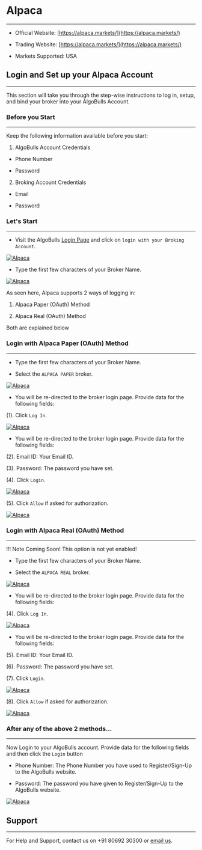 # Alpaca
---
* Official Website: [https://alpaca.markets/](https://alpaca.markets/)

* Trading Website: [https://alpaca.markets/](https://alpaca.markets/)

* Markets Supported: USA

## Login and Set up your Alpaca Account
---
This section will take you through the step-wise instructions to log in, setup, and bind your broker into your AlgoBulls Account.

### Before you Start
---
Keep the following information available before you start:

1) AlgoBulls Account Credentials

* Phone Number

* Password

2) Broking Account Credentials

* Email

* Password

### Let's Start
---
* Visit the AlgoBulls [Login Page](https://app.algobulls.com/user/login) and click on `login with your Broking Account`.

[ ![Alpaca](imgs/algo_home.png "Click to Enlarge or Ctrl+Click to open in a new Tab") ](imgs/algo_home.png)

* Type the first few characters of your Broker Name.

[ ![Alpaca](imgs/alpaca/alpaca_search.png "Click to Enlarge or Ctrl+Click to open in a new Tab") ](imgs/alpaca/alpaca_search.png)

As seen here, Alpaca supports 2 ways of logging in:

1. Alpaca Paper (OAuth) Method

2. Alpaca Real (OAuth) Method

Both are explained below

### Login with Alpaca Paper (OAuth) Method
---
* Type the first few characters of your Broker Name.

* Select the `ALPACA PAPER` broker.

[ ![Alpaca](imgs/alpaca/alpaca_paper.png "Click to Enlarge or Ctrl+Click to open in a new Tab") ](imgs/alpaca/alpaca_paper.png)

* You will be re-directed to the broker login page. Provide data for the following fields:

(1). Click `Log In`.

[ ![Alpaca](imgs/alpaca/alpaca_login_2.png "Click to Enlarge or Ctrl+Click to open in a new Tab") ](imgs/alpaca/alpaca_login_2.png)

* You will be re-directed to the broker login page. Provide data for the following fields:

(2). Email ID: Your Email ID.

(3). Password: The password you have set.

(4). Click `Login`.

[ ![Alpaca](imgs/alpaca/alpaca_login_3.png "Click to Enlarge or Ctrl+Click to open in a new Tab") ](imgs/alpaca/alpaca_login_3.png)

(5). Click `Allow` if asked for authorization.

[ ![Alpaca](imgs/alpaca/alpaca_login_4.png "Click to Enlarge or Ctrl+Click to open in a new Tab") ](imgs/alpaca/alpaca_login_4.png)


### Login with Alpaca Real (OAuth) Method
---

!!! Note
        Coming Soon! This option is not yet enabled!

* Type the first few characters of your Broker Name.

* Select the `ALPACA REAL` broker.

[ ![Alpaca](imgs/alpaca/alpaca_login_5.png "Click to Enlarge or Ctrl+Click to open in a new Tab") ](imgs/alpaca/alpaca_login_5.png)

* You will be re-directed to the broker login page. Provide data for the following fields:

(4). Click `Log In`.

[ ![Alpaca](imgs/alpaca/alpaca_login_2.png "Click to Enlarge or Ctrl+Click to open in a new Tab") ](imgs/alpaca/alpaca_login_2.png)

* You will be re-directed to the broker login page. Provide data for the following fields:

(5). Email ID: Your Email ID.

(6). Password: The password you have set.

(7). Click `Login`.

[ ![Alpaca](imgs/alpaca/alpaca_login_3.png "Click to Enlarge or Ctrl+Click to open in a new Tab") ](imgs/alpaca/alpaca_login_3.png)

(8). Click `Allow` if asked for authorization.

[ ![Alpaca](imgs/alpaca/alpaca_login_4.png "Click to Enlarge or Ctrl+Click to open in a new Tab") ](imgs/alpaca/alpaca_login_4.png)


### After any of the above 2 methods...
---

Now Login to your AlgoBulls account. Provide data for the following fields and then click the `Login` button

* Phone Number: The Phone Number you have used to Register/Sign-Up to the AlgoBulls website.

* Password: The password you have given to Register/Sign-Up to the AlgoBulls website.

[ ![Alpaca](imgs/sign-in-2.png "Click to Enlarge or Ctrl+Click to open in a new Tab") ](imgs/sign-in-2.png)

## Support
---
For Help and Support, contact us on +91 80692 30300 or [email us](mailto:support@algobulls.com).
